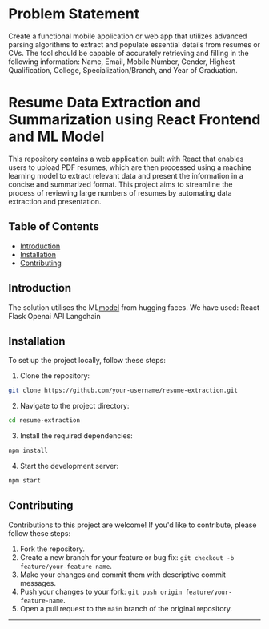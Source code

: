 # Problem Statement
Create a functional mobile application or web app that utilizes advanced parsing algorithms to extract and populate essential details from resumes or CVs. The tool should be capable of accurately retrieving and filling in the following information: Name, Email, Mobile Number, Gender, Highest Qualification, College, Specialization/Branch, and Year of Graduation.


# Resume Data Extraction and Summarization using React Frontend and ML Model

This repository contains a web application built with React that enables users to upload PDF resumes, which are then processed using a machine learning model to extract relevant data and present the information in a concise and summarized format. This project aims to streamline the process of reviewing large numbers of resumes by automating data extraction and presentation.


## Table of Contents

- [Introduction](#introduction)
- [Installation](#installation)
- [Contributing](#contributing)


## Introduction

The solution utilises the ML[model](https://huggingface.co/spaces/DzmitryXXL/CV_Parser) from hugging faces.
We have used: React
              Flask
              Openai API 
              Langchain

## Installation

To set up the project locally, follow these steps:

  1. Clone the repository:

   ```bash
   git clone https://github.com/your-username/resume-extraction.git
   ```

  2. Navigate to the project directory:

   ```bash
   cd resume-extraction
   ```

  3. Install the required dependencies:

   ```bash
   npm install
   ```

  4. Start the development server:

   ```bash
   npm start
   ```

## Contributing

Contributions to this project are welcome! If you'd like to contribute, please follow these steps:

1. Fork the repository.
2. Create a new branch for your feature or bug fix: `git checkout -b feature/your-feature-name`.
3. Make your changes and commit them with descriptive commit messages.
4. Push your changes to your fork: `git push origin feature/your-feature-name`.
5. Open a pull request to the `main` branch of the original repository.

---







